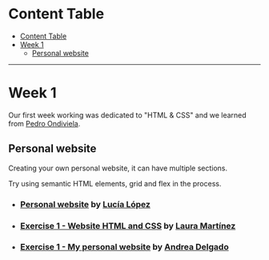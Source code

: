# Content Table
- [Content Table](#content-table)
- [Week 1](#week-1)
  - [Personal website](#persona-website)

----------------------------------------------------------------
# Week 1
Our first week working was dedicated to "HTML & CSS" and we learned from [Pedro Ondiviela](https://github.com/PedroOndh).

## Personal website
Creating your own personal website, it can have multiple sections.

Try using semantic HTML elements, grid and flex in the process.
- ### [Personal website](https://github.com/zhuzilu/personal-website/) by [Lucía López](https://github.com/zhuzilu)
- ### [Exercise 1 - Website HTML and CSS](https://github.com/lauramargar/EJ1-HTML-CSS.git) by [Laura Martínez](https://github.com/lauramargar)
- ### [Exercise 1 - My personal website](https://github.com/andreadlgdo/andrea-HTMLCSS-week1) by [Andrea Delgado](https://github.com/andreadlgdo)
